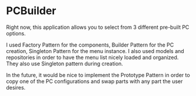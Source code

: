 # PCBuilder

Right now, this application allows you to select from 3 different pre-built PC options.

I used Factory Pattern for the components, Builder Pattern for the PC creation, Singleton Pattern for the menu instance.
I also used models and repositories in order to have the menu list nicely loaded and organized. They also use Singleton pattern during creation.

In the future, it would be nice to implement the Prototype Pattern in order to copy one of the PC configurations and swap parts with any part the user desires.
